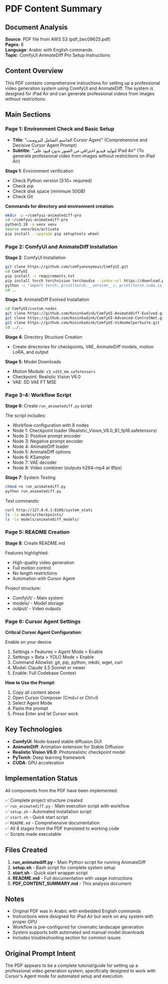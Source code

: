 # PDF Content Summary

## Document Analysis

**Source**: PDF file from AWS S3 (pdf_bec09625.pdf)  
**Pages**: 6  
**Language**: Arabic with English commands  
**Topic**: ComfyUI AnimateDiff Pro Setup Instructions

## Content Overview

This PDF contains comprehensive instructions for setting up a professional video generation system using ComfyUI and AnimateDiff. The system is designed for iPad Air and can generate professional videos from images without restrictions.

## Main Sections

### Page 1: Environment Check and Basic Setup
- **Title**: "الحاسم الشامل البرومبت Cursor Agent" (Comprehensive and Decisive Cursor Agent Prompt)
- **Subtitle**: "لتوليد فيديو احترافي من الصور بدون قيود على iPad Air" (To generate professional video from images without restrictions on iPad Air)

**Stage 1**: Environment verification
- Check Python version (3.10+ required)
- Check pip
- Check disk space (minimum 50GB)
- Check Git

**Commands for directory and environment creation**:
```bash
mkdir -p ~/comfyui-animatediff-pro
cd ~/comfyui-animatediff-pro
python3.10 -m venv venv
source venv/bin/activate
pip install --upgrade pip setuptools wheel
```

### Page 2: ComfyUI and AnimateDiff Installation

**Stage 2**: ComfyUI Installation
```bash
git clone https://github.com/comfyanonymous/ComfyUI.git
cd ComfyUI
pip install -r requirements.txt
pip install torch torchvision torchaudio --index-url https://download.pytorch.org/whl/cu118
python -c "import torch; print(torch.__version__); print(torch.cuda.is_available())"
cd ..
```

**Stage 3**: AnimateDiff Evolved Installation
```bash
cd ComfyUI/custom_nodes
git clone https://github.com/Kosinkadink/ComfyUI-AnimateDiff-Evolved.git
git clone https://github.com/Kosinkadink/ComfyUI-Advanced-ControlNet.git
git clone https://github.com/Kosinkadink/ComfyUI-VideoHelperSuite.git
cd ../..
```

**Stage 4**: Directory Structure Creation
- Create directories for checkpoints, VAE, AnimateDiff models, motion LoRA, and output

**Stage 5**: Model Downloads
- Motion Module: `v3_sd15_mm.safetensors`
- Checkpoint: Realistic Vision V6.0
- VAE: SD VAE FT MSE

### Page 3-4: Workflow Script

**Stage 6**: Create `run_animatediff.py` script

The script includes:
- Workflow configuration with 8 nodes
- Node 1: Checkpoint loader (Realistic_Vision_V6.0_B1_fp16.safetensors)
- Node 2: Positive prompt encoder
- Node 3: Negative prompt encoder
- Node 4: AnimateDiff loader
- Node 5: AnimateDiff options
- Node 6: KSampler
- Node 7: VAE decoder
- Node 8: Video combiner (outputs h264-mp4 at 8fps)

**Stage 7**: System Testing
```bash
chmod +x run_animatediff.py
python run_animatediff.py
```

Test commands:
```bash
curl http://127.0.0.1:8188/system_stats
ls -la models/checkpoints/
ls -la models/animatediff_models/
```

### Page 5: README Creation

**Stage 8**: Create README.md

Features highlighted:
- High-quality video generation
- Full motion control
- No length restrictions
- Automation with Cursor Agent

Project structure:
- ComfyUI/ - Main system
- models/ - Model storage
- output/ - Video outputs

### Page 6: Cursor Agent Settings

**Critical Cursor Agent Configuration**:

Enable on your device:
1. Settings > Features > Agent Mode > Enable
2. Settings > Beta > YOLO Mode > Enable
3. Command Allowlist: git, pip, python, mkdir, wget, curl
4. Model: Claude 3.5 Sonnet or newer
5. Enable: Full Codebase Context

**How to Use the Prompt**:
1. Copy all content above
2. Open Cursor Composer (Cmd+I or Ctrl+I)
3. Select Agent Mode
4. Paste the prompt
5. Press Enter and let Cursor work

## Key Technologies

- **ComfyUI**: Node-based stable diffusion GUI
- **AnimateDiff**: Animation extension for Stable Diffusion
- **Realistic Vision V6.0**: Photorealistic checkpoint model
- **PyTorch**: Deep learning framework
- **CUDA**: GPU acceleration

## Implementation Status

All components from the PDF have been implemented:

✅ Complete project structure created  
✅ `run_animatediff.py` - Main execution script with workflow  
✅ `setup.sh` - Automated installation script  
✅ `start.sh` - Quick start script  
✅ `README.md` - Comprehensive documentation  
✅ All 8 stages from the PDF translated to working code  
✅ Scripts made executable  

## Files Created

1. **run_animatediff.py** - Main Python script for running AnimateDiff
2. **setup.sh** - Bash script for complete system setup
3. **start.sh** - Quick start wrapper script
4. **README.md** - Full documentation with usage instructions
5. **PDF_CONTENT_SUMMARY.md** - This analysis document

## Notes

- Original PDF was in Arabic with embedded English commands
- Instructions were designed for iPad Air but work on any system with proper GPU
- Workflow is pre-configured for cinematic landscape generation
- System supports both automated and manual model downloads
- Includes troubleshooting section for common issues

## Original Prompt Intent

The PDF appears to be a complete tutorial/guide for setting up a professional video generation system, specifically designed to work with Cursor's Agent mode for automated setup and execution.
